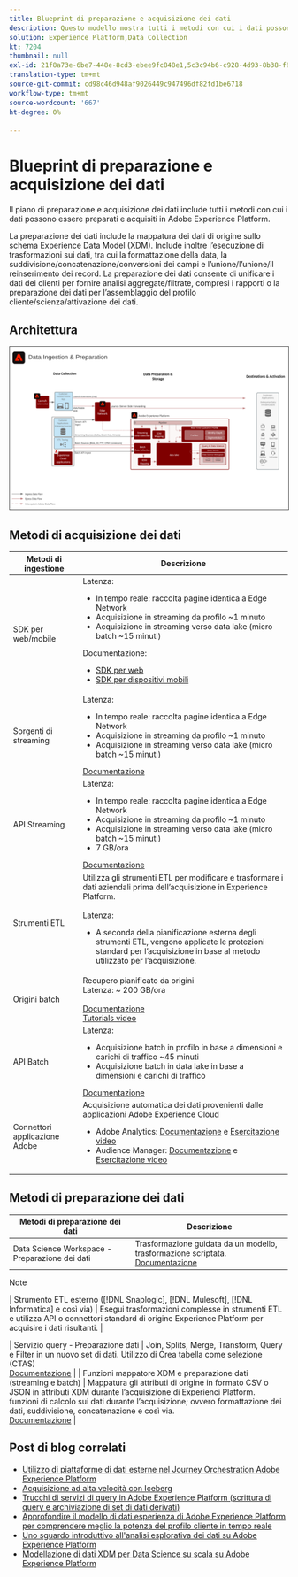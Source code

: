 ```yaml
---
title: Blueprint di preparazione e acquisizione dei dati
description: Questo modello mostra tutti i metodi con cui i dati possono essere acquisiti e preparati in Adobe Experience Platform.
solution: Experience Platform,Data Collection
kt: 7204
thumbnail: null
exl-id: 21f8a73e-6be7-448e-8cd3-ebee9fc848e1,5c3c94b6-c928-4d93-8b38-f8bd2aad2e68
translation-type: tm+mt
source-git-commit: cd98c46d948af9026449c947496df82fd1be6718
workflow-type: tm+mt
source-wordcount: '667'
ht-degree: 0%

---
```


# Blueprint di preparazione e acquisizione dei dati

Il piano di preparazione e acquisizione dei dati include tutti i metodi con cui i dati possono essere preparati e acquisiti in Adobe Experience Platform.

La preparazione dei dati include la mappatura dei dati di origine sullo schema Experience Data Model (XDM). Include inoltre l’esecuzione di trasformazioni sui dati, tra cui la formattazione della data, la suddivisione/concatenazione/conversioni dei campi e l’unione/l’unione/il reinserimento dei record. La preparazione dei dati consente di unificare i dati dei clienti per fornire analisi aggregate/filtrate, compresi i rapporti o la preparazione dei dati per l’assemblaggio del profilo cliente/scienza/attivazione dei dati.

## Architettura

<img src="assets/dataingest.svg" alt="Architettura di riferimento per il progetto di preparazione e acquisizione dei dati" style="border:1px solid #4a4a4a" />

## Metodi di acquisizione dei dati

| Metodi di ingestione | Descrizione |
|------------------------------|-----------------------------------------------------------------------------------------------------------------------------------------------------------------------------------------------------------------------------------------------------------------------------------------------------------------------------------------------------------------------------------------------------------------------------------------|
| SDK per web/mobile | Latenza:<ul><li>In tempo reale: raccolta pagine identica a Edge Network</li><li>Acquisizione in streaming da profilo ~1 minuto</li><li>Acquisizione in streaming verso data lake (micro batch ~15 minuti)</ul>Documentazione: <ul><li>[SDK per web](https://experienceleague.corp.adobe.com/docs/web-sdk.html)</li><li>[SDK per dispositivi mobili](https://experienceleague.adobe.com/docs/mobile.html?lang=en)</li></ul> |
| Sorgenti di streaming | Latenza:<ul><li>In tempo reale: raccolta pagine identica a Edge Network</li><li>Acquisizione in streaming da profilo ~1 minuto</li><li>Acquisizione in streaming verso data lake (micro batch ~15 minuti)</li></ul>[Documentazione](https://experienceleague.adobe.com/docs/experience-platform/sources/home.html?lang=en#connectors) |
| API Streaming | Latenza:<ul><li>In tempo reale: raccolta pagine identica a Edge Network</li><li>Acquisizione in streaming da profilo ~1 minuto</li><li>Acquisizione in streaming verso data lake (micro batch ~15 minuti)</li><li>7 GB/ora</li></ul>[Documentazione](https://experienceleague.adobe.com/docs/experience-platform/ingestion/streaming/overview.html?lang=en#what-can-you-do-with-streaming-ingestion%3F) |
| Strumenti ETL | Utilizza gli strumenti ETL per modificare e trasformare i dati aziendali prima dell’acquisizione in Experience Platform.<br><br>Latenza:<ul><li>A seconda della pianificazione esterna degli strumenti ETL, vengono applicate le protezioni standard per l’acquisizione in base al metodo utilizzato per l’acquisizione.</li></ul> |
| Origini batch | Recupero pianificato da origini<br>Latenza: ~ 200 GB/ora<br><br>[Documentazione](https://experienceleague.adobe.com/docs/experience-platform/sources/home.html?lang=en#connectors)<br>[Tutorials video](https://experienceleague.adobe.com/docs/platform-learn/tutorials/sources/overview.html) |
| API Batch | Latenza:<ul><li>Acquisizione batch in profilo in base a dimensioni e carichi di traffico ~45 minuti</li><li>Acquisizione batch in data lake in base a dimensioni e carichi di traffico</li></ul>[Documentazione](https://experienceleague.adobe.com/docs/experience-platform/ingestion/batch/overview.html?lang=en#batch) |
| Connettori applicazione Adobe | Acquisizione automatica dei dati provenienti dalle applicazioni Adobe Experience Cloud<ul><li>Adobe Analytics: [Documentazione](https://experienceleague.adobe.com/docs/experience-platform/sources/connectors/adobe-applications/analytics.html?lang=en#connectors) e [Esercitazione video](https://experienceleague.adobe.com/docs/platform-learn/tutorials/sources/ingest-data-from-adobe-analytics.html)</li><li>Audience Manager: [Documentazione](https://experienceleague.adobe.com/docs/experience-platform/sources/connectors/adobe-applications/audience-manager.html?lang=en#connectors) e [Esercitazione video](https://experienceleague.adobe.com/docs/platform-learn/tutorials/sources/ingest-data-from-aam.html)</li></ul> |


## Metodi di preparazione dei dati

| Metodi di preparazione dei dati | Descrizione |
|------------------------------------------------------------|------------------------------------------------------------------------------------------------------------------------------------------------------------------------------------------------------------------------------------------------------------------------------------------------|
| Data Science Workspace - Preparazione dei dati | Trasformazione guidata da un modello, trasformazione scriptata.<br>[Documentazione](https://experienceleague.adobe.com/docs/experience-platform/data-science-workspace/home.html?lang=en) |
>[!NOTE]
>
>| Strumento ETL esterno ([!DNL Snaplogic], [!DNL Mulesoft], [!DNL Informatica] e così via) | Esegui trasformazioni complesse in strumenti ETL e utilizza API o connettori standard di origine Experience Platform per acquisire i dati risultanti.                                                                                                                                                               |

| Servizio query - Preparazione dati                                  | Join, Splits, Merge, Transform, Query e Filter in un nuovo set di dati. Utilizzo di Crea tabella come selezione (CTAS) <br>[Documentazione](https://experienceleague.adobe.com/docs/experience-platform/query/home.html?lang=en#sql)                                                                       |
| Funzioni mappatore XDM e preparazione dati (streaming e batch)     | Mappatura gli attributi di origine in formato CSV o JSON in attributi XDM durante l’acquisizione di Experienci Platform.<br>funzioni di calcolo sui dati durante l’acquisizione; ovvero formattazione dei dati, suddivisione, concatenazione e così via.<br>[Documentazione](https://experienceleague.adobe.com/docs/experience-platform/data-prep/home.html?lang=en) |

## Post di blog correlati

* [Utilizzo di piattaforme di dati esterne nel Journey Orchestration Adobe Experience Platform](https://medium.com/adobetech/leveraging-external-data-platforms-in-adobe-experience-platform-journey-orchestration-54fc6134fe17?source=your_stories_page-------------------------------------)
* [Acquisizione ad alta velocità con Iceberg](https://medium.com/adobetech/high-throughput-ingestion-with-iceberg-ccf7877a413f?source=your_stories_page-------------------------------------)
* [Trucchi di servizi di query in Adobe Experience Platform (scrittura di query e archiviazione di set di dati derivati)](https://medium.com/adobetech/query-service-tricks-in-adobe-experience-platform-writing-queries-and-storing-derived-datasets-eaee0d6d683e?source=your_stories_page-------------------------------------)
* [Approfondire il modello di dati esperienza di Adobe Experience Platform per comprendere meglio la potenza del profilo cliente in tempo reale](https://medium.com/adobetech/digging-into-adobe-experience-platforms-experience-data-model-to-more-fully-understand-the-power-3e109271e04f?source=your_stories_page-------------------------------------)
* [Uno sguardo introduttivo all&#39;analisi esplorativa dei dati su Adobe Experience Platform](https://medium.com/adobetech/an-introductory-look-at-exploratory-data-analysis-on-adobe-experience-platform-1bfce7501d9a?source=your_stories_page-------------------------------------)
* [Modellazione di dati XDM per Data Science su scala su Adobe Experience Platform](https://medium.com/adobetech/modeling-xdm-data-for-data-science-at-scale-on-adobe-experience-platform-222bb2a6dbf7?source=your_stories_page-------------------------------------)
